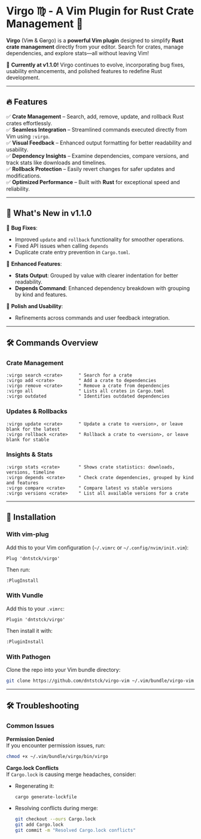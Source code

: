 # **Virgo ♍︎ - A Vim Plugin for Rust Crate Management 🦀**

**Virgo** (Vi~~m~~ & ~~Ca~~rgo) is a **powerful Vim plugin** designed to simplify **Rust crate management** directly from your editor. Search for crates, manage dependencies, and explore stats—all without leaving Vim!  

🚀 **Currently at v1.1.0!** Virgo continues to evolve, incorporating bug fixes, usability enhancements, and polished features to redefine Rust development.  

---

## 🔥 Features  
✅ **Crate Management** – Search, add, remove, update, and rollback Rust crates effortlessly.  
✅ **Seamless Integration** – Streamlined commands executed directly from Vim using `:virgo`.  
✅ **Visual Feedback** – Enhanced output formatting for better readability and usability.  
✅ **Dependency Insights** – Examine dependencies, compare versions, and track stats like downloads and timelines.  
✅ **Rollback Protection** – Easily revert changes for safer updates and modifications.  
✅ **Optimized Performance** – Built with **Rust** for exceptional speed and reliability.  

---

## 🚀 What's New in v1.1.0  

📌 **Bug Fixes**:  
- Improved `update` and `rollback` functionality for smoother operations.
- Fixed API issues when calling `depends`  
- Duplicate crate entry prevention in `Cargo.toml`.  

📌 **Enhanced Features**:  
- **Stats Output**: Grouped by value with clearer indentation for better readability.  
- **Depends Command**: Enhanced dependency breakdown with grouping by kind and features.  

📌 **Polish and Usability**:  
- Refinements across commands and user feedback integration.  

---

## 🛠️ Commands Overview  

### **Crate Management**  
```vim
:virgo search <crate>      " Search for a crate  
:virgo add <crate>         " Add a crate to dependencies  
:virgo remove <crate>      " Remove a crate from dependencies  
:virgo all                 " Lists all crates in Cargo.toml  
:virgo outdated            " Identifies outdated dependencies  
```

### **Updates & Rollbacks**  
```vim
:virgo update <crate>      " Update a crate to <version>, or leave blank for the latest  
:virgo rollback <crate>    " Rollback a crate to <version>, or leave blank for stable  
```

### **Insights & Stats**  
```vim
:virgo stats <crate>       " Shows crate statistics: downloads, versions, timeline  
:virgo depends <crate>     " Check crate dependencies, grouped by kind and features  
:virgo compare <crate>     " Compare latest vs stable versions  
:virgo versions <crate>    " List all available versions for a crate  
```

---

## 🚀 Installation  

### **With vim-plug**  
Add this to your Vim configuration (`~/.vimrc` or `~/.config/nvim/init.vim`):  
```vim
Plug 'dntstck/virgo'
```
Then run:  
```vim
:PlugInstall
```

### **With Vundle**  
Add this to your `.vimrc`:  
```vim
Plugin 'dntstck/virgo'
```
Then install it with:  
```vim
:PluginInstall
```

### **With Pathogen**  
Clone the repo into your Vim bundle directory:  
```bash
git clone https://github.com/dntstck/virgo-vim ~/.vim/bundle/virgo-vim
```

---

## 🛠️ Troubleshooting  

### **Common Issues**  

**Permission Denied**  
If you encounter permission issues, run:  
```bash
chmod +x ~/.vim/bundle/virgo/bin/virgo
```

**Cargo.lock Conflicts**  
If `Cargo.lock` is causing merge headaches, consider:
- Regenerating it:  
  ```bash
  cargo generate-lockfile
  ```
- Resolving conflicts during merge:  
  ```bash
  git checkout --ours Cargo.lock
  git add Cargo.lock
  git commit -m "Resolved Cargo.lock conflicts"
  ```

